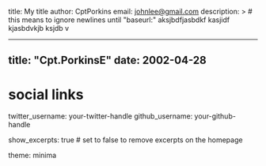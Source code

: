 title: My title
author: CptPorkins
email: johnlee@gmail.com
description: > # this means to ignore newlines until "baseurl:"
 aksjbdfjasbdkf kasjidf kjasbdvkjb ksjdb v

---
title: "Cpt.PorkinsE"
date: 2002-04-28
---

# social links
twitter_username: your-twitter-handle
github_username:  your-github-handle

show_excerpts: true # set to false to remove excerpts on the homepage

theme: minima
